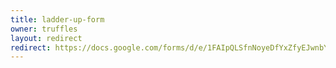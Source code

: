 ```yaml
---
title: ladder-up-form
owner: truffles
layout: redirect
redirect: https://docs.google.com/forms/d/e/1FAIpQLSfnNoyeDfYxZfyEJwnbY6XzaXrQV5IclWnfjxGpYOZDZbuEFQ/viewform
---
```

